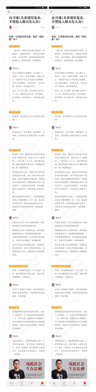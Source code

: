 ![](../../images/2017年04月/GX0405自习课关系错综复杂，不想投入精力怎么办？.jpg)
![](../../images/2017年04月/GX0405自习课关系错综复杂，不想投入精力怎么办？.jpg)
